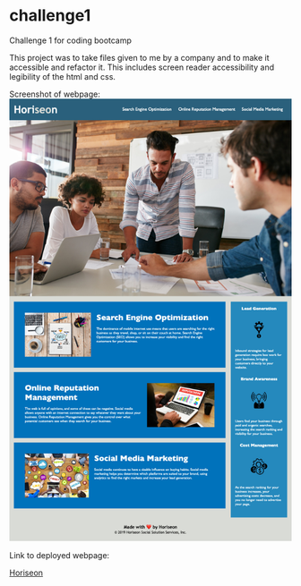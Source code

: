 # challenge1
Challenge 1 for coding bootcamp

This project was to take files given to me by a company and to make it accessible and refactor it. 
This includes screen reader accessibility and legibility of the html and css.


Screenshot of webpage:
![Screenshot of webpage](assets/images/ScreenShot.jpg)

Link to deployed webpage:

[Horiseon](https://zanderson1998.github.io/challenge1/)
